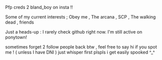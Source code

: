 Pfp creds 2 bland_boy on insta !!

Some of my current interests ; Obey me , The arcana , SCP , The walking dead , friends

Just a heads-up : I rarely check github right now. I'm still active on ponytown!

sometimes forget 2 follow people back btw , feel free to say hi if you spot me ! ( unless I have DNI ) just whisper first plspls i get easily spooked ^_^

